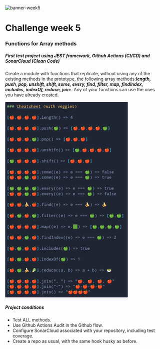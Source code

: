![banner-week5](https://geekflare.com/wp-content/uploads/2019/03/Screen-Shot-2019-03-31-at-11.24.05-AM-e1554011919452.png)

# Challenge week 5

### Functions for Array methods

##### First test project using JEST framework, Github Actions (CI/CD) and SonarCloud (Clean Code)

Create a module with functions that replicate, without using any of the existing methods in the prototype, the following array methods:**_length, push, pop, unshift, shift, some, every, find, filter, map, findIndex, includes, indexOf, reduce, join:_**. Any of your functions can use the ones you have already created.

![js-veggiesMethods](./assets/veggiesMethods.png)

##### Project conditions

-   Test ALL methods.
-   Use Github Actions Audit in the Github flow.
-   Configure SonarCloud associated with your repository, including test coverage.
-   Create a repo as usual, with the same hook husky as before.
